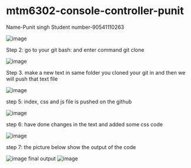 # mtm6302-console-controller-punit
  Name-Punit singh
  Student number-90541110263

![image](https://github.com/Punit90541110263/mtm6302-console-controller-punit/assets/133889264/d1ca6175-d4ce-4259-b17c-73ade6ac297d)

Step 2: go to your git bash: and enter command git clone

![image](https://github.com/Punit90541110263/mtm6302-console-controller-punit/assets/133889264/1c087502-bcae-41e6-9fd2-aca045500464)

Step 3. make a new text in same folder you cloned your git in and then we will push that text file

![image](https://github.com/Punit90541110263/mtm6302-console-controller-punit/assets/133889264/f3dc3ecf-b176-4223-91bb-953614d8ea14)

step 5: index, css and js file is pushed on the github

![image](https://github.com/Punit90541110263/mtm6302-console-controller-punit/assets/133889264/62a5d25d-b284-4dd0-835d-9b5352faaa3c)

step 6: have done changes in the text and added some css code

![image](https://github.com/Punit90541110263/mtm6302-console-controller-punit/assets/133889264/7d6a59b2-ec9b-4c06-8cab-ad94501b75f9)

step 7: the picture below show the output of the code 

![image](https://github.com/Punit90541110263/mtm6302-console-controller-punit/assets/133889264/94a229c3-693a-4634-ba0a-953b14b7ac47)
final output 
![image](https://github.com/user-attachments/assets/d7e8a1bc-ee5d-489b-8816-a73f606f902f)


